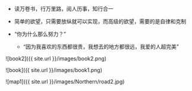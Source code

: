 
* 读万卷书，行万里路，阅人历事，知行合一   

* 简单的欲望，只需要放纵就可以实现，而高级的欲望，需要的是自律和克制

*  “你为什么那么努力？”
    - “因为我喜欢的东西都很贵，我想去的地方都很远，我爱的人超完美”

![book2]({{ site.url }}/images/book2.png)

![book]({{ site.url }}/images/book1.png)

![map1]({{ site.url }}/images/Northern/road2.jpg)
